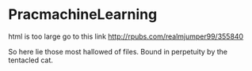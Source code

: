 # PracmachineLearning
html is too large go to this link http://rpubs.com/realmjumper99/355840

So here lie those most hallowed of files. Bound in perpetuity by the tentacled cat.
